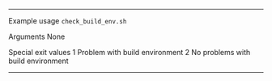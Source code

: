 --------------------- -------------------------------------------------
Example usage         `check_build_env.sh`

Arguments             None

Special exit values   1 Problem with build environment
                      2 No problems with build environment
--------------------- -------------------------------------------------
